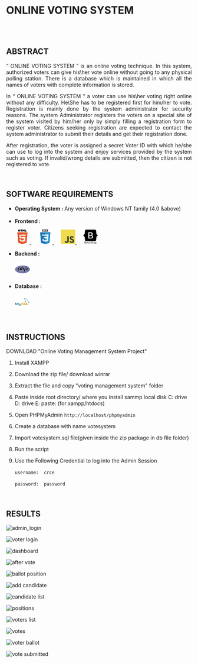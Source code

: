# ONLINE VOTING SYSTEM

<br>
<br>

## ABSTRACT
<p align="justify">“ ONLINE VOTING SYSTEM ” is an online voting technique. In this system, authorized voters can give his\her vote online without going to any physical polling station. There is a database which is maintained in which all the names of voters with complete information is stored.</p>

<p align="justify">In “ ONLINE VOTING SYSTEM ” a voter can use his\her voting right online without any difficulty. He\She has to be registered first for him/her to vote. Registration is mainly done by the system administrator for security reasons. The system Administrator registers the voters on a special site of the system visited by him/her only by simply filling a registration form to register voter. Citizens seeking registration are expected to contact the system administrator to submit their details and get their registration done.</p>

<p align="justify">After registration, the voter is assigned a secret Voter ID with which he/she can use to log into the system and enjoy services provided by the system such as voting. If invalid/wrong details are submitted, then the citizen is not registered to vote. </p>


<br>

## SOFTWARE REQUIREMENTS
<ul type="square">
  <li> <b> Operating System : </b> Any version of Windows NT family (4.0 &above) </li>
   &emsp;
  <li> <b> Frontend : </b>
       <p align="left"> 
          <a href="https://www.w3.org/html/" target="_blank" > 
            <img src="https://raw.githubusercontent.com/devicons/devicon/master/icons/html5/html5-original-wordmark.svg" alt="html5" width="40" height="40"/> 
          </a>    
         &emsp;
          <a href="https://www.w3schools.com/css/" target="_blank">
            <img src="https://raw.githubusercontent.com/devicons/devicon/master/icons/css3/css3-original-wordmark.svg" alt="css3" width="40" height="40"/> 
          </a> 
         &emsp;
         <a href="https://developer.mozilla.org/en-US/docs/Web/JavaScript" target="_blank"> 
           <img src="https://raw.githubusercontent.com/devicons/devicon/master/icons/javascript/javascript-original.svg" alt="javascript" width="40" height="40"/>
         </a>
         &emsp;
          <a href="https://getbootstrap.com" target="_blank"> 
            <img src="https://raw.githubusercontent.com/devicons/devicon/master/icons/bootstrap/bootstrap-plain-wordmark.svg" alt="bootstrap" width="40" height="40"/> 
          </a>
        </p> 
  </li>
 <li> <b> Backend : </b>
     <p align = "left">
        <a href="https://www.php.net" target="_blank"> 
          <img src="https://raw.githubusercontent.com/devicons/devicon/master/icons/php/php-original.svg" alt="php" width="40" height="40"/> 
       </a>
     </p>
   </li>

  <li> <b> Database : </b>
     <p align="left"> 
       <a href="https://www.mysql.com/" target="_blank">
         <img src="https://raw.githubusercontent.com/devicons/devicon/master/icons/mysql/mysql-original-wordmark.svg" alt="mysql" width="40" height="40"/> 
       </a> 
</p>
   </li>
  </ul>
  
  <br>
  

## INSTRUCTIONS

DOWNLOAD "Online Voting Management System Project"

1. Install XAMPP

2. Download the zip file/ download winrar

3. Extract the file and copy "voting management system" folder

4. Paste inside root directory/ where you install xammp local disk C: drive D: drive E: paste: (for xampp/htdocs)

5. Open PHPMyAdmin `http://localhost/phpmyadmin`

6. Create a database with name votesystem

7. Import votesystem.sql file(given inside the zip package in db file folder)

8. Run the script 

9. Use the Following Credential to log into the Admin Session
   
   `username:  crce`
   
   `password:  password`
   
<br>

## RESULTS

![admin_login](https://user-images.githubusercontent.com/72904996/121797630-16a74900-cc3f-11eb-9762-3be8ae1cb6e8.png)

![voter login](https://user-images.githubusercontent.com/72904996/121797592-c29c6480-cc3e-11eb-99e1-ed2268593f54.png)

![dashboard](https://user-images.githubusercontent.com/72904996/121797542-7cdf9c00-cc3e-11eb-9ede-e6f2a113bb7e.png)

![after vote](https://user-images.githubusercontent.com/72904996/121797560-94b72000-cc3e-11eb-9b55-8470e5e52dfb.png)

![ballot position](https://user-images.githubusercontent.com/72904996/121797563-9aad0100-cc3e-11eb-9afa-eda12498381e.png)

![add candidate](https://user-images.githubusercontent.com/72904996/121797598-d3e57100-cc3e-11eb-9a36-0b3bdaae2d25.png)

![candidate list](https://user-images.githubusercontent.com/72904996/121797568-a4ceff80-cc3e-11eb-80c6-041d8129a8c5.png)

![positions](https://user-images.githubusercontent.com/72904996/121797573-aa2c4a00-cc3e-11eb-909b-96c8daf227e2.png)

![voters list](https://user-images.githubusercontent.com/72904996/121797580-b2848500-cc3e-11eb-8f0a-c543844850a5.png)

![votes](https://user-images.githubusercontent.com/72904996/121797583-b7e1cf80-cc3e-11eb-9eaa-c54dbdb58abd.png)

![voter ballot](https://user-images.githubusercontent.com/72904996/121797601-dba51580-cc3e-11eb-92c4-8dee66f4cf57.png)

![vote submitted](https://user-images.githubusercontent.com/72904996/121797604-e364ba00-cc3e-11eb-80e3-94370306b0e9.png)
